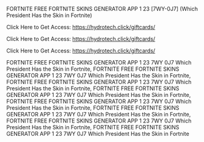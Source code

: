 FORTNITE FREE FORTNITE SKINS GENERATOR APP 1 23 [7WY-0J7] (Which President Has the Skin in Fortnite)

Click Here to Get Access: https://hydrotech.click/giftcards/

Click Here to Get Access: https://hydrotech.click/giftcards/

Click Here to Get Access: https://hydrotech.click/giftcards/

FORTNITE FREE FORTNITE SKINS GENERATOR APP 1 23 7WY 0J7 Which President Has the Skin in Fortnite, FORTNITE FREE FORTNITE SKINS GENERATOR APP 1 23 7WY 0J7 Which President Has the Skin in Fortnite, FORTNITE FREE FORTNITE SKINS GENERATOR APP 1 23 7WY 0J7 Which President Has the Skin in Fortnite, FORTNITE FREE FORTNITE SKINS GENERATOR APP 1 23 7WY 0J7 Which President Has the Skin in Fortnite, FORTNITE FREE FORTNITE SKINS GENERATOR APP 1 23 7WY 0J7 Which President Has the Skin in Fortnite, FORTNITE FREE FORTNITE SKINS GENERATOR APP 1 23 7WY 0J7 Which President Has the Skin in Fortnite, FORTNITE FREE FORTNITE SKINS GENERATOR APP 1 23 7WY 0J7 Which President Has the Skin in Fortnite, FORTNITE FREE FORTNITE SKINS GENERATOR APP 1 23 7WY 0J7 Which President Has the Skin in Fortnite

